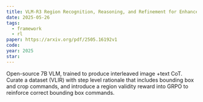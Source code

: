 ```yaml
---
title: VLM-R3 Region Recognition, Reasoning, and Refinement for Enhanced Multimodal Chain-of-Thought
date: 2025-05-26
tags:
  - framework
  - rl
paper: https://arxiv.org/pdf/2505.16192v1
code: 
year: 2025
star:
---
```

Open-source 7B VLM, trained to produce interleaved image +text CoT. Curate a dataset (VLIR) with step level rationale that includes bounding box and crop commands, and introduce a region validity reward into GRPO to reinforce correct bounding box commands. 